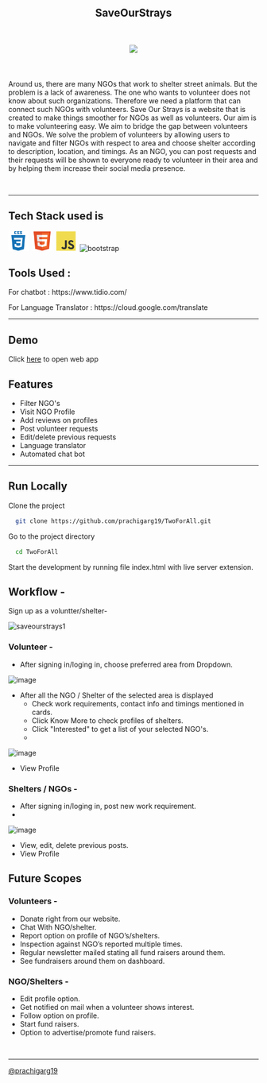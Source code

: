 <div align="center">
<h2 align="center"><strong>  SaveOurStrays  </strong></h2>
<br><br>
 <img src="https://i.pinimg.com/originals/9f/df/93/9fdf93860f9269c05411e27291a7b936.gif" width="300px"/>

</div>
<br><br><br>
Around us, there are many NGOs that work to shelter street animals. But the problem is a lack of awareness. The one who wants to volunteer does not know about such organizations. Therefore we need a platform that can connect such NGOs with volunteers.  Save Our Strays is a website that is created to make things smoother for NGOs as well as volunteers. Our aim is to make volunteering easy. We aim to bridge the gap between volunteers and NGOs. We solve the problem of volunteers by allowing users to navigate and filter NGOs with respect to area and choose shelter according to description, location, and timings. As an NGO, you can post requests and their requests will be shown to everyone ready to volunteer in their area and by helping them increase their social media presence.


<br><hr>
  ## Tech Stack used is

 <img src="https://github.com/devicons/devicon/blob/master/icons/css3/css3-plain-wordmark.svg"  title="CSS3" alt="CSS" width="40" height="40"/>&nbsp;
 <img src="https://github.com/devicons/devicon/blob/master/icons/html5/html5-original.svg" title="HTML5" alt="HTML" width="40" height="40"/>&nbsp;
 <img src="https://github.com/devicons/devicon/blob/master/icons/javascript/javascript-original.svg" title="JavaScript" alt="JavaScript" width="40" height="40"/>&nbsp;
  <img src="https://camo.githubusercontent.com/bec2c92468d081617cb3145a8f3d8103e268bca400f6169c3a68dc66e05c971e/68747470733a2f2f76352e676574626f6f7473747261702e636f6d2f646f63732f352e302f6173736574732f6272616e642f626f6f7473747261702d6c6f676f2d736861646f772e706e67" title="boostrap" alt="bootstrap" width="40" height="40"/>
  
  
  ## Tools Used :
  <p>For chatbot : https://www.tidio.com/</p>
  <p>For Language Translator : https://cloud.google.com/translate</p>
  
  <hr>
  
  ## Demo
  Click [here](https://prachigarg19.github.io/TwoForAll/) to open web app
  
  ## Features

- Filter NGO's
- Visit NGO Profile
- Add reviews on profiles
- Post volunteer requests
- Edit/delete previous requests
- Language translator
- Automated chat bot

<hr>

## Run Locally
Clone the project

```bash
  git clone https://github.com/prachigarg19/TwoForAll.git
```
Go to the project directory

```bash
  cd TwoForAll
```
Start the development by running file index.html with live server extension.

## Workflow - 

Sign up as a voluntter/shelter- 

![saveourstrays1](https://user-images.githubusercontent.com/72646230/167293106-c50e917e-95cb-4b9e-87b0-30707b10e8f5.png)

### Volunteer - 

- After signing in/loging in, choose preferred area from Dropdown.

![image](https://user-images.githubusercontent.com/72646230/167293166-4be378b1-b758-4750-bdc5-cf7ca5c47a07.png)

- After all the NGO / Shelter of the selected area is displayed 
    - Check work requirements, contact info and timings mentioned in cards.
    - Click Know More to check profiles of shelters.
    - Click "Interested" to get a list of your selected NGO's.
    - 
![image](https://user-images.githubusercontent.com/72646230/167293492-e37f053f-36d9-488f-8ac0-704e6a6a6f3a.png)

- View Profile


### Shelters / NGOs - 

- After signing in/loging in, post new work requirement.
- 
![image](https://user-images.githubusercontent.com/72646230/167293364-c9ce9d10-c64f-4ff2-98f7-35b6d5b2f297.png)

- View, edit, delete previous posts. 
- View Profile



## Future Scopes

### Volunteers -
- Donate right from our website.
- Chat With NGO/shelter.
- Report option on profile of NGO’s/shelters.
- Inspection against NGO’s reported multiple times.
- Regular newsletter mailed stating all fund raisers around them.
- See fundraisers around them on dashboard.

### NGO/Shelters -
- Edit profile option.
- Get notified on mail when a volunteer shows interest.
- Follow option on profile.
- Start fund raisers.
- Option to advertise/promote fund raisers.

<br><hr>

 [@prachigarg19](https://github.com/prachigarg19)


